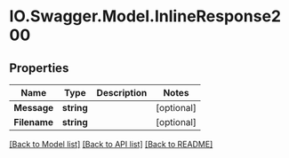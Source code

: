 # IO.Swagger.Model.InlineResponse200
## Properties

Name | Type | Description | Notes
------------ | ------------- | ------------- | -------------
**Message** | **string** |  | [optional] 
**Filename** | **string** |  | [optional] 

[[Back to Model list]](../README.md#documentation-for-models) [[Back to API list]](../README.md#documentation-for-api-endpoints) [[Back to README]](../README.md)


